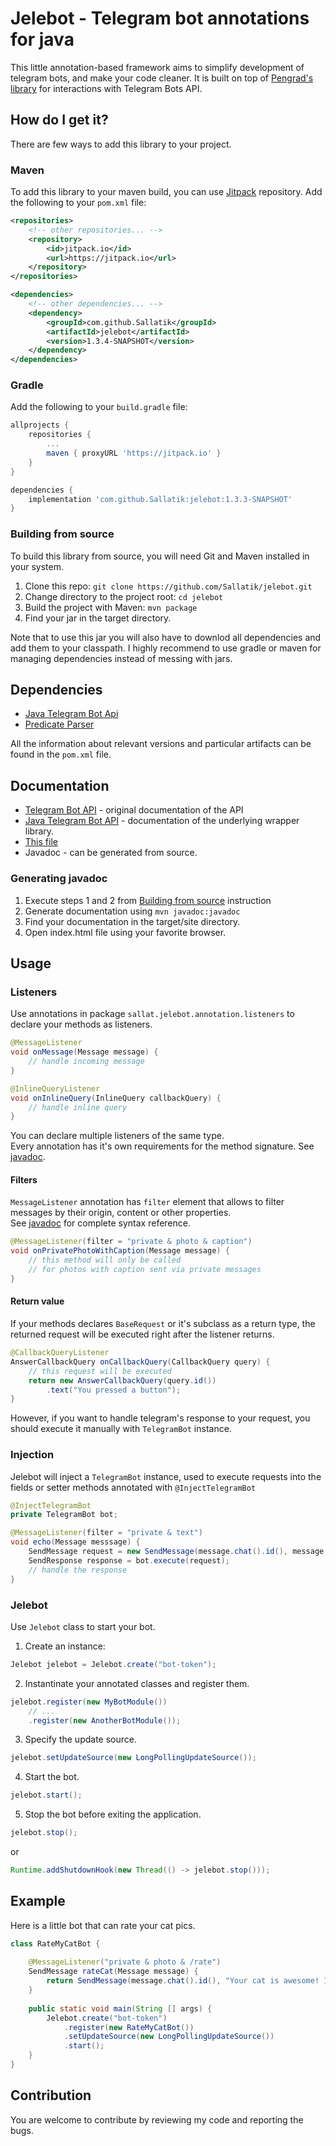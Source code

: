 # Jelebot - Telegram bot annotations for java

This little annotation-based framework aims to simplify development of telegram bots, and make your code cleaner.
It is built on top of [Pengrad's library](https://github.com/pengrad/java-telegram-bot-api) for interactions with Telegram Bots API.

## How do I get it?

There are few ways to add this library to your project.

### Maven

To add this library to your maven build, you can use [Jitpack](https://jitpack.io) repository.
Add the following to your `pom.xml` file:

```xml
<repositories>
	<!-- other repositories... --> 
	<repository>
		<id>jitpack.io</id>
		<url>https://jitpack.io</url>
	</repository>
</repositories>

<dependencies>
	<!-- other dependencies... -->
	<dependency>
		<groupId>com.github.Sallatik</groupId>
		<artifactId>jelebot</artifactId>
		<version>1.3.4-SNAPSHOT</version>
	</dependency>
</dependencies>
```

### Gradle

Add the following to your `build.gradle` file:

```groovy
allprojects {
    repositories {
        ...
        maven { proxyURL 'https://jitpack.io' }
    }
}

dependencies {
    implementation 'com.github.Sallatik:jelebot:1.3.3-SNAPSHOT'
}
```

### Building from source

To build this library from source, you will need Git and Maven installed in your system.

1. Clone this repo: `git clone https://github.com/Sallatik/jelebot.git`
2. Change directory to the project root: `cd jelebot`
3. Build the project with Maven: `mvn package`
4. Find your jar in the target directory.

Note that to use this jar you will also have to downlod all dependencies and add them to your classpath.
I highly recommend to use gradle or maven for managing dependencies instead of messing with jars.

## Dependencies

- [Java Telegram Bot Api](https://github.com/pengrad/java-telegram-bot-api)
- [Predicate Parser](https://github.com/Sallatik/predicate-parser)

All the information about relevant versions and particular artifacts can be found in the `pom.xml` file.

## Documentation

- [Telegram Bot API](https://core.telegram.org/bots/api) - original documentation of the API
- [Java Telegram Bot API](https://github.com/pengrad/java-telegram-bot-api/blob/master/README.md) - documentation of the underlying wrapper library.
- [This file](#usage)
- Javadoc - can be generated from source.

### Generating javadoc 

1. Execute steps 1 and 2 from [Building from source](#building-from-source) instruction
2. Generate documentation using `mvn javadoc:javadoc`
3. Find your documentation in the target/site directory.
4. Open index.html file using your favorite browser.

## Usage

### Listeners

Use annotations in package `sallat.jelebot.annotation.listeners` to declare your methods as listeners.
```java
@MessageListener
void onMessage(Message message) {
    // handle incoming message
}

@InlineQueryListener
void onInlineQuery(InlineQuery callbackQuery) {
    // handle inline query
}
```
You can declare multiple listeners of the same type.  
Every annotation has it's own requirements for the method signature. See [javadoc](#generating-javadoc).
#### Filters
`MessageListener` annotation has `filter` element that allows to filter messages by their origin, content or other properties.  
See [javadoc](#generating-javadoc) for complete syntax reference.
```java
@MessageListener(filter = "private & photo & caption")
void onPrivatePhotoWithCaption(Message message) {
    // this method will only be called
    // for photos with caption sent via private messages
}
```
#### Return value
If your methods declares `BaseRequest` or it's subclass as a return type, the returned request will be executed right after the listener returns.
```java
@CallbackQueryListener
AnswerCallbackQuery onCallbackQuery(CallbackQuery query) {
    // this request will be executed
    return new AnswerCallbackQuery(query.id())
        .text("You pressed a button");
}
```
However, if you want to handle telegram's response to your request, you should execute it manually with `TelegramBot` instance.
### Injection
Jelebot will inject a `TelegramBot` instance, 
used to execute requests into the fields or setter methods annotated with `@InjectTelegramBot`
```java
@InjectTelegramBot
private TelegramBot bot;

@MessageListener(filter = "private & text")
void echo(Message messsage) {
    SendMessage request = new SendMessage(message.chat().id(), message.text());
    SendResponse response = bot.execute(request);
    // handle the response
}
```
### Jelebot
Use `Jelebot` class to start your bot.
1. Create an instance:
```java
Jelebot jelebot = Jelebot.create("bot-token");
```
2. Instantinate your annotated classes and register them.
```java
jelebot.register(new MyBotModule())
    // ...
    .register(new AnotherBotModule());
```
3. Specify the update source.
```java
jelebot.setUpdateSource(new LongPollingUpdateSource());
```
4. Start the bot.
```java
jelebot.start();
```
5. Stop the bot before exiting the application.
```java
jelebot.stop();
```
or
```java
Runtime.addShutdownHook(new Thread(() -> jelebot.stop()));
```
## Example
Here is a little bot that can rate your cat pics.
```java
class RateMyCatBot {
    
    @MessageListener("private & photo & /rate")
    SendMessage rateCat(Message message) {
        return SendMessage(message.chat().id(), "Your cat is awesome! 10/10");
    }
    
    public static void main(String [] args) {
        Jelebot.create("bot-token")
            .register(new RateMyCatBot())
            .setUpdateSource(new LongPollingUpdateSource())
            .start();
    }
}
```
## Contribution

You are welcome to contribute by reviewing my code and reporting the bugs.

